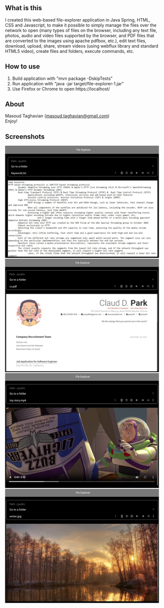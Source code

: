 ## What is this
  
I created this web-based file-explorer application in Java Spring, HTML, CSS and Javascript, to make it possible to simply manage the files over the network to open (many types of files on the browser, including any text file, photos, audio and video files supported by the browser, and PDF files that are converted to the images using apache pdfbox, etc.), edit text files, download, upload, share, stream videos (using webflux library and standard HTML5 video), create files and folders, execute commands, etc.

## How to use
1. Build application with "mvn package -DskipTests"
2. Run application with "java -jar target/file-explorer-1.jar"
3. Use Firefox or Chrome to open https://localhost/ 

## About
Masoud Taghavian (masoud.taghavian@gmail.com)  
Enjoy!

## Screenshots
![screenshot1](images/1.jpg "Screenshot")
![screenshot2](images/2.jpg "Screenshot")
![screenshot3](images/3.jpg "Screenshot")
![screenshot4](images/4.jpg "Screenshot")


